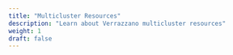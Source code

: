 ```yaml
---
title: "Multicluster Resources"
description: "Learn about Verrazzano multicluster resources"
weight: 1
draft: false
---
```

